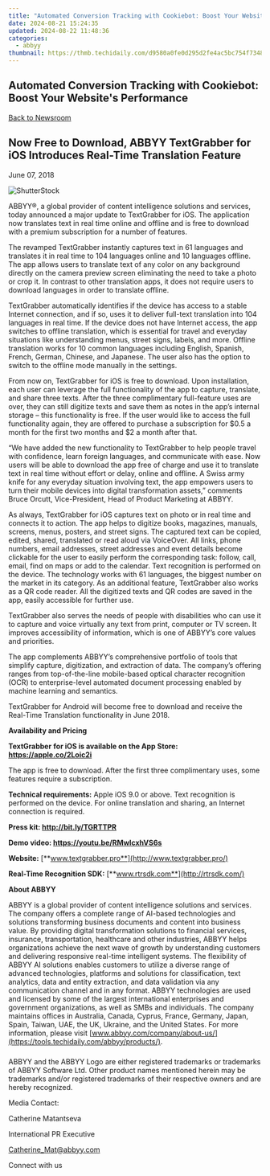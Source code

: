 ```yaml
---
title: "Automated Conversion Tracking with Cookiebot: Boost Your Website's Performance"
date: 2024-08-21 15:24:35
updated: 2024-08-22 11:48:36
categories:
  - abbyy
thumbnail: https://thmb.techidaily.com/d9580a0fe0d295d2fe4ac5bc754f7348af6d4884ba16ea4dee8b131acea9d9aa.jpg
---
```


## Automated Conversion Tracking with Cookiebot: Boost Your Website's Performance

[Back to Newsroom](https://tools.techidaily.com/abbyy/products/)

## Now Free to Download, ABBYY TextGrabber for iOS Introduces Real-Time Translation Feature

June 07, 2018

![ShutterStock](https://content.abbyy.com/-/media/project/abbyy/abbyy/branchtemplates/shutterstock_1272462163_1296-x-729.jpg?h=729&iar=0&w=1296)

ABBYY®, a global provider of content intelligence solutions and services, today announced a major update to TextGrabber for iOS. The application now translates text in real time online and offline and is free to download with a premium subscription for a number of features.

The revamped TextGrabber instantly captures text in 61 languages and translates it in real time to 104 languages online and 10 languages offline. The app allows users to translate text of any color on any background directly on the camera preview screen eliminating the need to take a photo or crop it. In contrast to other translation apps, it does not require users to download languages in order to translate offline.

TextGrabber automatically identifies if the device has access to a stable Internet connection, and if so, uses it to deliver full-text translation into 104 languages in real time. If the device does not have Internet access, the app switches to offline translation, which is essential for travel and everyday situations like understanding menus, street signs, labels, and more. Offline translation works for 10 common languages including English, Spanish, French, German, Chinese, and Japanese. The user also has the option to switch to the offline mode manually in the settings.

From now on, TextGrabber for iOS is free to download. Upon installation, each user can leverage the full functionality of the app to capture, translate, and share three texts. After the three complimentary full-feature uses are over, they can still digitize texts and save them as notes in the app’s internal storage – this functionality is free. If the user would like to access the full functionality again, they are offered to purchase a subscription for $0.5 a month for the first two months and $2 a month after that.

“We have added the new functionality to TextGrabber to help people travel with confidence, learn foreign languages, and communicate with ease. Now users will be able to download the app free of charge and use it to translate text in real time without effort or delay, online and offline. A Swiss army knife for any everyday situation involving text, the app empowers users to turn their mobile devices into digital transformation assets,” comments Bruce Orcutt, Vice-President, Head of Product Marketing at ABBYY.

As always, TextGrabber for iOS captures text on photo or in real time and connects it to action. The app helps to digitize books, magazines, manuals, screens, menus, posters, and street signs. The captured text can be copied, edited, shared, translated or read aloud via VoiceOver. All links, phone numbers, email addresses, street addresses and event details become clickable for the user to easily perform the corresponding task: follow, call, email, find on maps or add to the calendar. Text recognition is performed on the device. The technology works with 61 languages, the biggest number on the market in its category. As an additional feature, TextGrabber also works as a QR code reader. All the digitized texts and QR codes are saved in the app, easily accessible for further use.

TextGrabber also serves the needs of people with disabilities who can use it to capture and voice virtually any text from print, computer or TV screen. It improves accessibility of information, which is one of ABBYY’s core values and priorities.

The app complements ABBYY’s comprehensive portfolio of tools that simplify capture, digitization, and extraction of data. The company’s offering ranges from top-of-the-line mobile-based optical character recognition (OCR) to enterprise-level automated document processing enabled by machine learning and semantics.

TextGrabber for Android will become free to download and receive the Real-Time Translation functionality in June 2018.

**Availability and Pricing**

**TextGrabber** **for iOS is available on the App Store:** **<https://apple.co/2Loic2i>**

The app is free to download. After the first three complimentary uses, some features require a subscription.

**Technical requirements:** Apple iOS 9.0 or above. Text recognition is performed on the device. For online translation and sharing, an Internet connection is required.

**Press kit: <http://bit.ly/TGRTTPR>**

**Demo video: <https://youtu.be/RMwIcxhVS6s>**

**Website:** [**www.textgrabber.pro**](http://www.textgrabber.pro/)

**Real-Time Recognition SDK:** [**www.rtrsdk.com**](http://rtrsdk.com/)

**About ABBYY**

ABBYY is a global provider of content intelligence solutions and services. The company offers a complete range of AI-based technologies and solutions transforming business documents and content into business value. By providing digital transformation solutions to financial services, insurance, transportation, healthcare and other industries, ABBYY helps organizations achieve the next wave of growth by understanding customers and delivering responsive real-time intelligent systems. The flexibility of ABBYY AI solutions enables customers to utilize a diverse range of advanced technologies, platforms and solutions for classification, text analytics, data and entity extraction, and data validation via any communication channel and in any format. ABBYY technologies are used and licensed by some of the largest international enterprises and government organizations, as well as SMBs and individuals. The company maintains offices in Australia, Canada, Cyprus, France, Germany, Japan, Spain, Taiwan, UAE, the UK, Ukraine, and the United States. For more information, please visit [www.abbyy.com/company/about-us/](https://tools.techidaily.com/abbyy/products/).

###

ABBYY and the ABBYY Logo are either registered trademarks or trademarks of ABBYY Software Ltd. Other product names mentioned herein may be trademarks and/or registered trademarks of their respective owners and are hereby recognized.

Media Contact:

Catherine Matantseva

International PR Executive

[Catherine\_Mat@abbyy.com](https://tools.techidaily.com/abbyy/products/)

  
Connect with us

<ins class="adsbygoogle"
     style="display:block"
     data-ad-format="autorelaxed"
     data-ad-client="ca-pub-7571918770474297"
     data-ad-slot="1223367746"></ins>



<ins class="adsbygoogle"
     style="display:block"
     data-ad-client="ca-pub-7571918770474297"
     data-ad-slot="8358498916"
     data-ad-format="auto"
     data-full-width-responsive="true"></ins>
